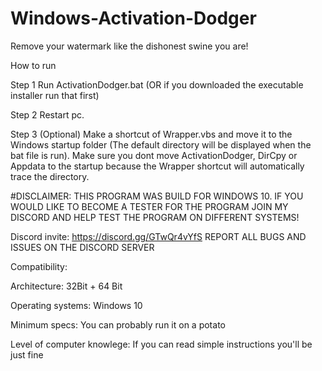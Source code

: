 # Windows-Activation-Dodger
Remove your watermark like the dishonest swine you are!

How to run 

Step 1 Run ActivationDodger.bat (OR if you downloaded the executable installer run that first)

Step 2 Restart pc.

Step 3 (Optional) Make a shortcut of Wrapper.vbs and move it to the Windows startup folder (The default directory will be displayed when the bat file is run). Make sure you dont move ActivationDodger, DirCpy or Appdata to the startup because the Wrapper shortcut will automatically trace the directory.

#DISCLAIMER: 
THIS PROGRAM WAS BUILD FOR WINDOWS 10. IF YOU WOULD LIKE TO BECOME A TESTER FOR THE PROGRAM JOIN MY DISCORD AND HELP TEST THE PROGRAM ON DIFFERENT SYSTEMS!

Discord invite: https://discord.gg/GTwQr4vYfS
REPORT ALL BUGS AND ISSUES ON THE DISCORD SERVER

Compatibility: 

Architecture: 32Bit + 64 Bit

Operating systems: Windows 10 

Minimum specs: You can probably run it on a potato

Level of computer knowlege: If you can read simple instructions you'll be just fine


